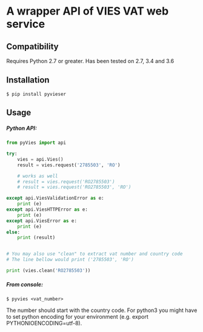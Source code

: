 # A wrapper API of VIES VAT web service

## Compatibility
Requires Python 2.7 or greater.
Has been tested on 2.7, 3.4 and 3.6

## Installation

    $ pip install pyvieser

## Usage

##### Python API:

```python
from pyVies import api

try:
    vies = api.Vies()
    result = vies.request('2785503', 'RO')

    # works as well
    # result = vies.request('RO2785503')
    # result = vies.request('RO2785503', 'RO')

except api.ViesValidationError as e:
    print (e)
except api.ViesHTTPError as e:
    print (e)
except api.ViesError as e:
    print (e)
else:
    print (result)


# You may also use "clean" to extract vat number and country code
# The line bellow would print ('2785503', 'RO')

print (vies.clean('RO2785503'))

```

##### From console:

	$ pyvies <vat_number>

The number should start with the country code.
For python3 you might have to set python encoding for your environment (e.g. export PYTHONIOENCODING=utf-8).
